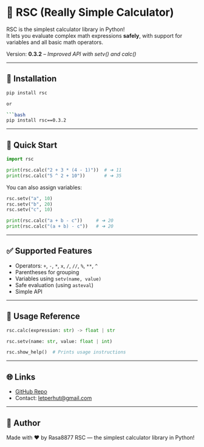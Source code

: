 # 📐 RSC (Really Simple Calculator)

RSC is the simplest calculator library in Python!  
It lets you evaluate complex math expressions **safely**, with support for variables and all basic math operators.

Version: **0.3.2** – *Improved API with setv() and calc()*

---

## 🔧 Installation

```bash
pip install rsc

or

```bash
pip install rsc==0.3.2
```

---

## 🚀 Quick Start

```python
import rsc

print(rsc.calc("2 + 3 * (4 - 1)"))  # ➜ 11
print(rsc.calc("5 ^ 2 + 10"))       # ➜ 35
```

You can also assign variables:

```python
rsc.setv("a", 10)
rsc.setv("b", 20)
rsc.setv("c", 10)

print(rsc.calc("a + b - c"))     # ➜ 20
print(rsc.calc("(a + b) - c"))   # ➜ 20
```

---

## ✅ Supported Features

* Operators: `+`, `-`, `*`, `x`, `/`, `//`, `%`, `**`, `^`
* Parentheses for grouping
* Variables using `setv(name, value)`
* Safe evaluation (using `asteval`)
* Simple API

---

## 📘 Usage Reference

```python
rsc.calc(expression: str) -> float | str
```

```python
rsc.setv(name: str, value: float | int)
```

```python
rsc.show_help()  # Prints usage instructions
```

---

## 🌐 Links

* [GitHub Repo](https://github.com/Rasa8877/rs-calculator-rsc)
* Contact: [letperhut@gmail.com](mailto:letperhut@gmail.com)

---

## 🧠 Author

Made with ❤️ by Rasa8877
RSC — the simplest calculator library in Python!